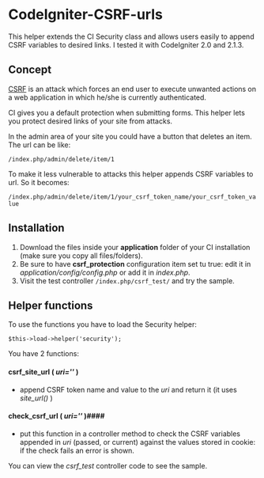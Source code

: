 CodeIgniter-CSRF-urls
=====================

This helper extends the CI Security class and allows users easily to append CSRF variables to desired links.
I tested it with CodeIgniter 2.0 and 2.1.3.


## Concept
[CSRF](https://www.owasp.org/index.php/Cross-Site_Request_Forgery_%28CSRF%29) is an attack which forces an end user to execute unwanted actions on a web application in which he/she is currently authenticated.

CI gives you a default protection when submitting forms. This helper lets you protect desired links of your site from attacks.

In the admin area of your site you could have a button that deletes an item. The url can be like:

`/index.php/admin/delete/item/1`

To make it less vulnerable to attacks this helper appends CSRF variables to url. So it becomes:

`/index.php/admin/delete/item/1/your_csrf_token_name/your_csrf_token_value`


## Installation
1. Download the files inside your **application** folder of your CI installation (make sure you copy all files/folders).
2. Be sure to have **csrf_protection** configuration item set tu true: edit it in *application/config/config.php* or add it in *index.php*.
3. Visit the test controller `/index.php/csrf_test/` and try the sample.


## Helper functions
To use the functions you have to load the Security helper:

`$this->load->helper('security');`

You have 2 functions:

#### csrf_site_url ( *uri=''* ) ####
* append CSRF token name and value to the *uri* and return it (it uses *site_url()* )

#### check_csrf_url ( *uri=''* )####
* put this function in a controller method to check the CSRF variables appended in *uri* (passed, or current) against the values stored in cookie: if the check fails an error is shown.

You can view the *csrf_test* controller code to see the sample.





